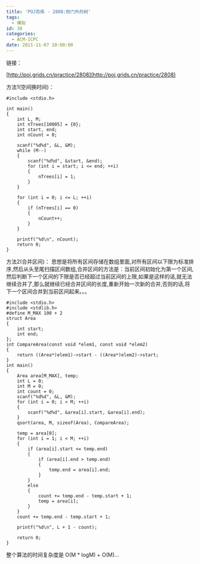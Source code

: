 ```yaml
---
title: 'POJ百练 - 2808:校门外的树'
tags:
  - 模拟
id: 38
categories:
  - ACM-ICPC
date: 2011-11-07 10:00:00
---
```


链接：

[http://poj.grids.cn/practice/2808](http://poj.grids.cn/practice/2808)

方法1(空间换时间)：

``` stylus
#include <stdio.h>

int main()
{
    int L, M;
    int nTrees[10005] = {0};
    int start, end;
    int nCount = 0;

    scanf("%d%d", &L, &M);
    while (M--)
    {
        scanf("%d%d", &start, &end);
        for (int i = start; i <= end; ++i)
        {
            nTrees[i] = 1;
        }
    }

    for (int i = 0; i <= L; ++i)
    {
        if (nTrees[i] == 0)
        {
            nCount++;
        }
    }

    printf("%d\n", nCount);
    return 0;
}
```


方法2(合并区间)：
思想是将所有区间存储在数组里面,对所有区间以下限为标准排序,然后从头至尾扫描区间数组,合并区间的方法是：当前区间初始化为第一个区间,然后判断下一个区间的下限是否已经超过当前区间的上限,如果是这样的话,就无法继续合并了,那么就继续已经合并区间的长度,重新开始一次新的合并,否则的话,将下一个区间合并到当前区间起来。。。
``` stylus
#include <stdio.h>
#include <stdlib.h>
#define M_MAX 100 + 2
struct Area
{
    int start;
    int end;
};
int CompareArea(const void *elem1, const void *elem2)
{
    return ((Area*)elem1)->start - ((Area*)elem2)->start;
}
int main()
{
    Area area[M_MAX], temp;
    int L = 0;
    int M = 0;
    int count = 0;
    scanf("%d%d", &L, &M);
    for (int i = 0; i < M; ++i)
    {
        scanf("%d%d", &area[i].start, &area[i].end);
    }
    qsort(area, M, sizeof(Area), CompareArea);

    temp = area[0];
    for (int i = 1; i < M; ++i)
    {
        if (area[i].start <= temp.end)
        {
            if (area[i].end > temp.end)
            {
                temp.end = area[i].end;
            }
        }
        else
        {
            count += temp.end - temp.start + 1;
            temp = area[i];
        }
    }
    count += temp.end - temp.start + 1;

    printf("%d\n", L + 1 - count);

    return 0;
}
```
整个算法的时间复杂度是 O(M * logM) + O(M)...
